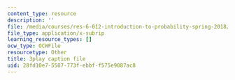 ```yaml
---
content_type: resource
description: ''
file: /media/courses/res-6-012-introduction-to-probability-spring-2018/28fd10e75587773febbff575e9087ac8_GwOklYjwHDI.srt
file_type: application/x-subrip
learning_resource_types: []
ocw_type: OCWFile
resourcetype: Other
title: 3play caption file
uid: 28fd10e7-5587-773f-ebbf-f575e9087ac8
---
```

